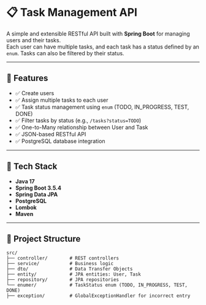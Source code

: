 # 📋 Task Management API

A simple and extensible RESTful API built with **Spring Boot** for managing users and their tasks.  
Each user can have multiple tasks, and each task has a status defined by an `enum`. Tasks can also be filtered by their status.

---

## 🚀 Features

- ✅ Create users
- ✅ Assign multiple tasks to each user
- ✅ Task status management using `enum` (TODO, IN_PROGRESS, TEST, DONE)
- ✅ Filter tasks by status (e.g., `/tasks?status=TODO`)
- ✅ One-to-Many relationship between User and Task
- ✅ JSON-based RESTful API
- ✅ PostgreSQL database integration

---

## 🧱 Tech Stack

- **Java 17**
- **Spring Boot 3.5.4**
- **Spring Data JPA**
- **PostgreSQL**
- **Lombok**
- **Maven**

---

## 🧩 Project Structure

```text
src/
├── controller/        # REST controllers
├── service/           # Business logic
├── dto/               # Data Transfer Objects
├── entity/            # JPA entities: User, Task
├── repository/        # JPA repositories
└── enumer/            # TaskStatus enum (TODO, IN_PROGRESS, TEST, DONE)
├── exception/         # GlobalExceptionHandler for incorrect entry 
